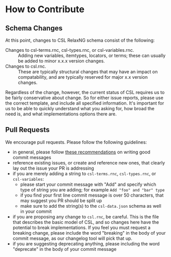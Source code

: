 # How to Contribute

## Schema Changes

At this point, changes to CSL RelaxNG schema consist of the following:

<dl>
  <dt>Changes to csl-terms.rnc, csl-types.rnc, or csl-variables.rnc.</dt>
  <dd>Adding new variables, itemtypes, locators, or terms; these can usually be added to minor x.x.x version changes.</dd>
  <dt>Changes to csl.rnc.</dt>
  <dd>These are typically structural changes that may have an impact on compatability, and are typically reserved for major x.x version changes.</dd>
</dl>

Regardless of the change, however, the current status of CSL requires us to be fairly conservative about change. So for either issue reports, please use the correct template, and include all specified information. It's important for us to be able to quickly understand what you asking for, how broad the need is, and what implementations options there are.

## Pull Requests

We encourage pull requests. Please follow the following guidelines:

- in general, please follow [these recommendations](https://www.freecodecamp.org/news/writing-good-commit-messages-a-practical-guide/) on writing good commit messages
- reference existing issues, or create and reference new ones, that clearly lay out the issue your PR is addressing
- if you are merely adding a string to `csl-terms.rnc`, `csl-types.rnc`, or `csl-variables`:
   - please start your commit message with "Add" and specify which type of string you are adding; for example `Add "foo" and "bar" type`
   - if you find your first line commit message is over 50 characters, that may suggest you PR should be split up
   - make sure to add the string(s) to the `csl-data.json` schema as well in your commit
- if you are proposing any change to `csl.rnc`, be careful. This is the file that describes the basic model of CSL, and so changes here have the potential to break implementations. If you feel you must request a breaking change, please include the word "breaking" in the body of your commit message, as our changelog tool will pick that up.
- if you are suggesting deprecating anything, please including the word "deprecate" in the body of your commit message
